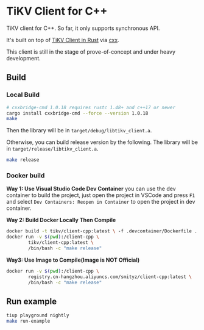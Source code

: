 # TiKV Client for C++

TiKV client for C++. So far, it only supports synchronous API.

It's built on top of
[TiKV Client in Rust](https://github.com/tikv/client-rust) via [cxx](https://github.com/dtolnay/cxx).

This client is still in the stage of prove-of-concept and under heavy development.

## Build

### Local Build
```bash
# cxxbridge-cmd 1.0.18 requires rustc 1.48+ and c++17 or newer
cargo install cxxbridge-cmd --force --version 1.0.18
make
```

Then the library will be in `target/debug/libtikv_client.a`.

Otherwise, you can build release version by the following. The library will be in
`target/release/libtikv_client.a`.

```bash
make release
```
### Docker build
**Way 1: Use Visual Studio Code Dev Container**
you can use the dev container to build the project, just open the project in VSCode and press `F1` and select `Dev Containers: Reopen in Container` to open the project in dev container.

**Way 2: Build Docker Locally Then Compile**
```bash
docker build -t tikv/client-cpp:latest \ -f .devcontainer/Dockerfile .
docker run -v $(pwd):/client-cpp \
        tikv/client-cpp:latest \
        /bin/bash -c "make release"
```

**Way3: Use Image to Compile(Image is NOT Official)**
```bash
docker run -v $(pwd):/client-cpp \
        registry.cn-hangzhou.aliyuncs.com/smityz/client-cpp:latest \
        /bin/bash -c "make release"
```


## Run example

```bash
tiup playground nightly
make run-example
```
